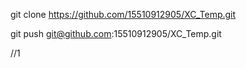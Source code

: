git clone https://github.com/15510912905/XC_Temp.git

git push git@github.com:15510912905/XC_Temp.git


//1